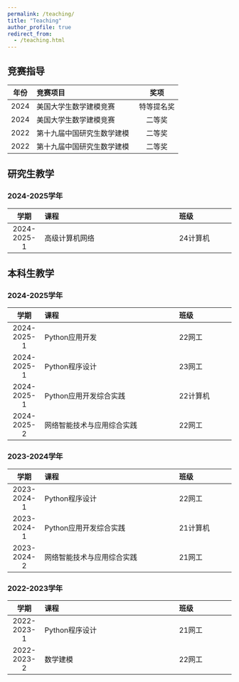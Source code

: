 ```yaml
---
permalink: /teaching/
title: "Teaching"
author_profile: true
redirect_from: 
  - /teaching.html
---
```


## 竞赛指导

<style>
table th:first-of-type {
    width: 15%;
}
table th:nth-of-type(2) {
    width: 60%;
}
table th:nth-of-type(3) {
    width: 25%;
}
</style>

| 年份 | 竞赛项目 | 奖项 |
| :----: | :---------------------- | :--------: |
| 2024 | 美国大学生数学建模竞赛 | 特等提名奖 |
| 2024 | 美国大学生数学建模竞赛 | 二等奖 |
| 2022 | 第十九届中国研究生数学建模 | 二等奖 |
| 2022 | 第十九届中国研究生数学建模 | 二等奖 |

## 研究生教学

### 2024-2025学年

| 学期 | 课程 | 班级 |
| :------: | :------ | :--------------- |
| 2024-2025-1 | 高级计算机网络 | 24计算机 |

## 本科生教学

### 2024-2025学年

| 学期 | 课程 | 班级 |
| :------: | :------ | :--------------- |
| 2024-2025-1 | Python应用开发 | 22网工 |
| 2024-2025-1 | Python程序设计 | 23网工 |
| 2024-2025-1 | Python应用开发综合实践 | 22计算机 |
| 2024-2025-2 | 网络智能技术与应用综合实践 | 22网工 |

### 2023-2024学年

| 学期 | 课程 | 班级 |
| :------: | :------ | :--------------- |
| 2023-2024-1 | Python程序设计 | 22网工 |
| 2023-2024-1 | Python应用开发综合实践 | 21计算机 |
| 2023-2024-2 | 网络智能技术与应用综合实践 | 21网工 |

### 2022-2023学年

| 学期 | 课程 | 班级 |
| :------: | :------ | :--------------- |
| 2022-2023-1 | Python程序设计 | 21网工 |
| 2022-2023-2 | 数学建模 | 22网工 |
